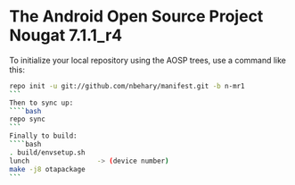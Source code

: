 The Android Open Source Project Nougat 7.1.1_r4
===========

To initialize your local repository using the AOSP trees, use a command like this:
````bash
repo init -u git://github.com/nbehary/manifest.git -b n-mr1
```
Then to sync up:
````bash
repo sync
```
Finally to build:
````bash
. build/envsetup.sh
lunch                 -> (device number)
make -j8 otapackage
```
